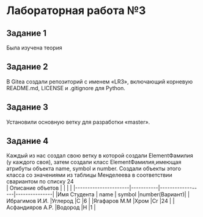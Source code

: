 # Лабораторная работа №3
## Задание 1 
Была изучена теория 
## Задание 2 
В Gitea создали репозиторий с именем «LR3», включающий корневую README.md, LICENSE и .gitignore для Python.
## Задание 3  
Установили основную ветку для разработки «master».
## Задание 4 
Каждый из нас создал свою ветку в которой создали ElementФамилия (у каждого своя), затем создали класс ElementФамилия,имеющая атрибуты объекта name, symbol и number. Создали объекты этого класса со значениями из таблицы Менделеева в соответствии свариантом по списку 24  
| Описание объетов     |           |                  |               |
|----------------------|-----------|------------------|---------------|
|Имя Студента          | name      | symbol           |number(Вариант)|
|Ибрагимов И.И.        |Углерод    |C                 |6              |
|Ягафаров  М.М         |Хром       |Cr                |24             |
|Асфандияров А.Р.      |Водород    |H                 |1              |